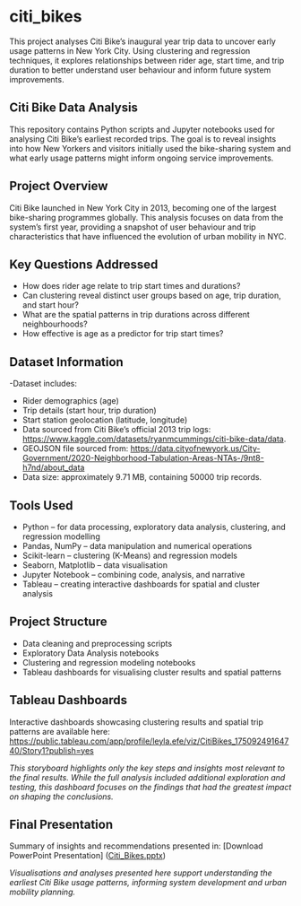 # citi_bikes
This project analyses Citi Bike’s inaugural year trip data to uncover early usage patterns in New York City. Using clustering and regression techniques, it explores relationships between rider age, start time, and trip duration to better understand user behaviour and inform future system improvements.

## Citi Bike Data Analysis 
This repository contains Python scripts and Jupyter notebooks used for analysing Citi Bike’s earliest recorded trips. The goal is to reveal insights into how New Yorkers and visitors initially used the bike-sharing system and what early usage patterns might inform ongoing service improvements.

## Project Overview 
Citi Bike launched in New York City in 2013, becoming one of the largest bike-sharing programmes globally. This analysis focuses on data from the system’s first year, providing a snapshot of user behaviour and trip characteristics that have influenced the evolution of urban mobility in NYC.

## Key Questions Addressed
- How does rider age relate to trip start times and durations?
- Can clustering reveal distinct user groups based on age, trip duration, and start hour?
- What are the spatial patterns in trip durations across different neighbourhoods?
- How effective is age as a predictor for trip start times?

## Dataset Information
-Dataset includes:
  - Rider demographics (age)
  - Trip details (start hour, trip duration)
  - Start station geolocation (latitude, longitude)
- Data sourced from Citi Bike’s official 2013 trip logs: https://www.kaggle.com/datasets/ryanmcummings/citi-bike-data/data.
- GEOJSON file sourced from: https://data.cityofnewyork.us/City-Government/2020-Neighborhood-Tabulation-Areas-NTAs-/9nt8-h7nd/about_data
- Data size: approximately 9.71 MB, containing 50000 trip records.

## Tools Used
- Python – for data processing, exploratory data analysis, clustering, and regression modelling
- Pandas, NumPy – data manipulation and numerical operations
- Scikit-learn – clustering (K-Means) and regression models
- Seaborn, Matplotlib – data visualisation
- Jupyter Notebook – combining code, analysis, and narrative
- Tableau – creating interactive dashboards for spatial and cluster analysis

## Project Structure
- Data cleaning and preprocessing scripts
- Exploratory Data Analysis notebooks
- Clustering and regression modeling notebooks
- Tableau dashboards for visualising cluster results and spatial patterns

## Tableau Dashboards
Interactive dashboards showcasing clustering results and spatial trip patterns are available here:
https://public.tableau.com/app/profile/leyla.efe/viz/CitiBikes_17509249164740/Story1?publish=yes 

*This storyboard highlights only the key steps and insights most relevant to the final results. While the full analysis included additional exploration and testing, this dashboard focuses on the findings that had the greatest impact on shaping the conclusions.*

## Final Presentation
Summary of insights and recommendations presented in:
[Download PowerPoint Presentation] ([Citi_Bikes.pptx](https://raw.githubusercontent.com/YLMustafa/citi_bikes/refs/heads/main/Citi_Bikes.pptx))

*Visualisations and analyses presented here support understanding the earliest Citi Bike usage patterns, informing system development and urban mobility planning.*
